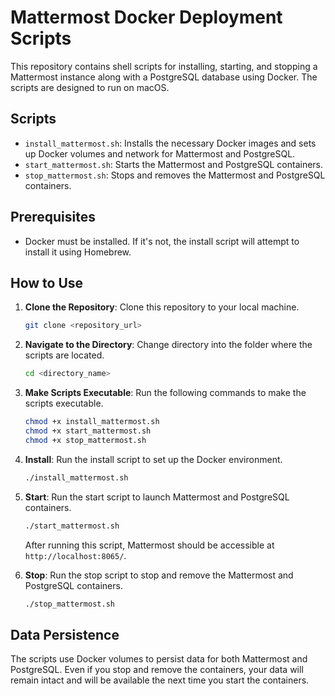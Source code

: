 # Mattermost Docker Deployment Scripts

This repository contains shell scripts for installing, starting, and stopping a Mattermost instance along with a PostgreSQL database using Docker. The scripts are designed to run on macOS.

## Scripts

- `install_mattermost.sh`: Installs the necessary Docker images and sets up Docker volumes and network for Mattermost and PostgreSQL.
- `start_mattermost.sh`: Starts the Mattermost and PostgreSQL containers.
- `stop_mattermost.sh`: Stops and removes the Mattermost and PostgreSQL containers.

## Prerequisites

- Docker must be installed. If it's not, the install script will attempt to install it using Homebrew.

## How to Use

1. **Clone the Repository**: Clone this repository to your local machine.

    ```bash
    git clone <repository_url>
    ```

2. **Navigate to the Directory**: Change directory into the folder where the scripts are located.

    ```bash
    cd <directory_name>
    ```

3. **Make Scripts Executable**: Run the following commands to make the scripts executable.

    ```bash
    chmod +x install_mattermost.sh
    chmod +x start_mattermost.sh
    chmod +x stop_mattermost.sh
    ```

4. **Install**: Run the install script to set up the Docker environment.

    ```bash
    ./install_mattermost.sh
    ```

5. **Start**: Run the start script to launch Mattermost and PostgreSQL containers.

    ```bash
    ./start_mattermost.sh
    ```

    After running this script, Mattermost should be accessible at `http://localhost:8065/`.

6. **Stop**: Run the stop script to stop and remove the Mattermost and PostgreSQL containers.

    ```bash
    ./stop_mattermost.sh
    ```

## Data Persistence

The scripts use Docker volumes to persist data for both Mattermost and PostgreSQL. Even if you stop and remove the containers, your data will remain intact and will be available the next time you start the containers.
